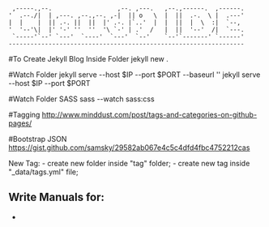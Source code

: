 
     ,-----.,--.                  ,--. ,---.   ,--.,------.  ,------.
    '  .--./|  | ,---. ,--.,--. ,-|  || o   \  |  ||  .-.  \ |  .---'
    |  |    |  || .-. ||  ||  |' .-. |`..'  |  |  ||  |  \  :|  `--, 
    '  '--'\|  |' '-' ''  ''  '\ `-' | .'  /   |  ||  '--'  /|  `---.
     `-----'`--' `---'  `----'  `---'  `--'    `--'`-------' `------'
    ----------------------------------------------------------------- 


#To Create Jekyll Blog Inside Folder
jekyll new .

#Watch Folder
jekyll serve --host $IP --port $PORT --baseurl ''
jekyll serve --host $IP --port $PORT

#Watch Folder SASS
sass --watch sass:css

#Tagging
http://www.minddust.com/post/tags-and-categories-on-github-pages/

#Bootstrap JSON
https://gist.github.com/samsky/29582ab067e4c5c4dfd4fbc4752212cas

New Tag:
	- create new folder inside "tag" folder;
	- create new tag inside "_data/tags.yml" file;

Write Manuals for:
- 
- 